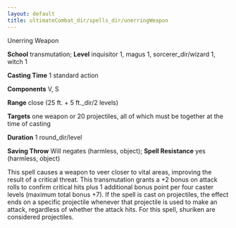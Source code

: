 ```yaml
---
layout: default
title: ultimateCombat_dir/spells_dir/unerringWeapon
---
```

Unerring Weapon

**School** transmutation; **Level** inquisitor 1, magus 1, sorcerer_dir/wizard 1, witch 1

**Casting Time** 1 standard action

**Components** V, S

**Range** close (25 ft. + 5 ft._dir/2 levels)

**Targets** one weapon or 20 projectiles, all of which must be together at the time of casting

**Duration** 1 round_dir/level

**Saving Throw** Will negates (harmless, object); **Spell Resistance** yes (harmless, object)

This spell causes a weapon to veer closer to vital areas, improving the result of a critical threat. This transmutation grants a +2 bonus on attack rolls to confirm critical hits plus 1 additional bonus point per four caster levels (maximum total bonus +7). If the spell is cast on projectiles, the effect ends on a specific projectile whenever that projectile is used to make an attack, regardless of whether the attack hits. For this spell, shuriken are considered projectiles.

